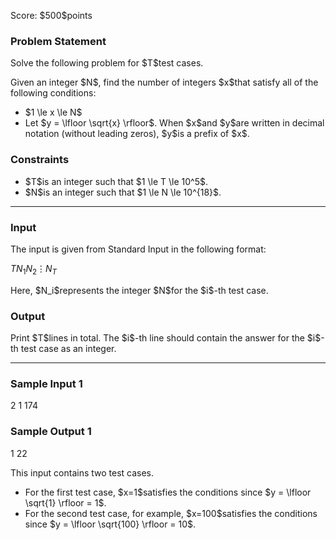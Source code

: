 
<div>

<span>

<span>

<p>
Score: $500$points
</p>

<div>

<section>

### **Problem Statement**

<p>
Solve the following problem for $T$test cases.
</p>

<p>
Given an integer $N$, find the number of integers $x$that satisfy all of the following conditions:
</p>

<ul>

<li>
$1 \le x \le N$
</li>

<li>
Let $y = \lfloor \sqrt{x} \rfloor$. When $x$and $y$are written in decimal notation (without leading zeros), $y$is a prefix of $x$.
</li>

</ul>

</section>

</div>

<div>

<section>

### **Constraints**

<ul>

<li>
$T$is an integer such that $1 \le T \le 10^5$.
</li>

<li>
$N$is an integer such that $1 \le N \le 10^{18}$.
</li>

</ul>

</section>

</div>

---

<div>

<div>

<section>

### **Input**

<p>
The input is given from Standard Input in the following format:
</p>

<div>

$T$$N_1$$N_2$$\vdots$$N_T$
</div>

<p>
Here, $N_i$represents the integer $N$for the $i$-th test case.
</p>

</section>

</div>

<div>

<section>

### **Output**

<p>
Print $T$lines in total.
The $i$-th line should contain the answer for the $i$-th test case as an integer.
</p>

</section>

</div>

</div>

---

<div>

<section>

### **Sample Input 1**

<div>

2
1
174

</div>

</section>

</div>

<div>

<section>

### **Sample Output 1**

<div>

1
22

</div>

<p>
This input contains two test cases.
</p>

<ul>

<li>
For the first test case, $x=1$satisfies the conditions since $y = \lfloor \sqrt{1} \rfloor = 1$.
</li>

<li>
For the second test case, for example, $x=100$satisfies the conditions since $y = \lfloor \sqrt{100} \rfloor = 10$.
</li>

</ul>

</section>

</div>

</span>

</span>

</div>

